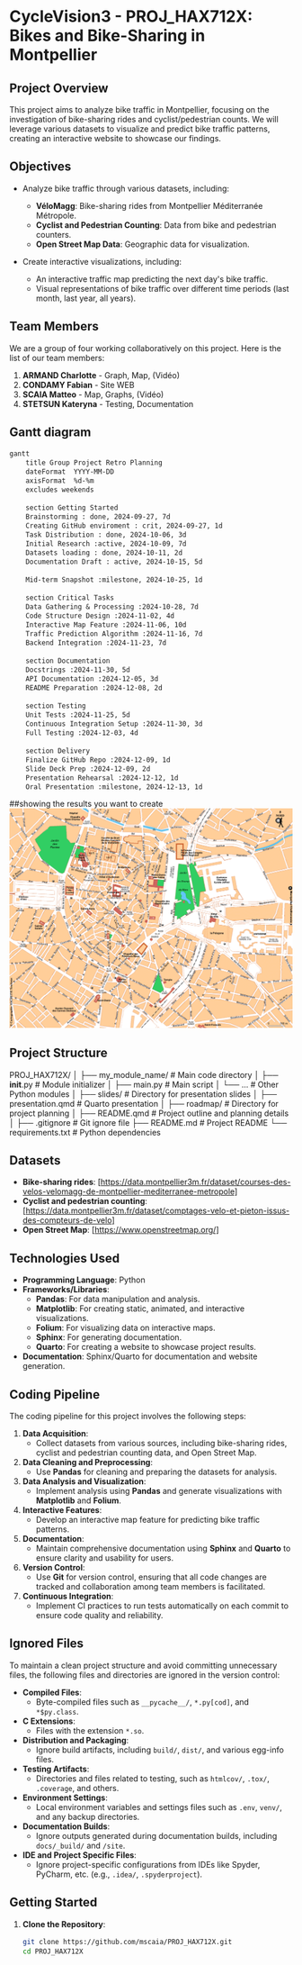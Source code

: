 # CycleVision3 - PROJ_HAX712X: Bikes and Bike-Sharing in Montpellier

## Project Overview
This project aims to analyze bike traffic in Montpellier, focusing on the investigation of bike-sharing rides and cyclist/pedestrian counts. We will leverage various datasets to visualize and predict bike traffic patterns, creating an interactive website to showcase our findings.

## Objectives
- Analyze bike traffic through various datasets, including:
  - **VéloMagg**: Bike-sharing rides from Montpellier Méditerranée Métropole.
  - **Cyclist and Pedestrian Counting**: Data from bike and pedestrian counters.
  - **Open Street Map Data**: Geographic data for visualization.

- Create interactive visualizations, including:
  - An interactive traffic map predicting the next day's bike traffic.
  - Visual representations of bike traffic over different time periods (last month, last year, all years).

## Team Members

We are a group of four working collaboratively on this project. Here is the list of our team members:

1. **ARMAND Charlotte** - Graph, Map, (Vidéo)
2. **CONDAMY Fabian** - Site WEB
3. **SCAIA Matteo** - Map, Graphs, (Vidéo)
4. **STETSUN Kateryna** - Testing, Documentation

## Gantt diagram
```mermaid
gantt
    title Group Project Retro Planning
    dateFormat  YYYY-MM-DD
    axisFormat  %d-%m
    excludes weekends

    section Getting Started
    Brainstorming : done, 2024-09-27, 7d
    Creating GitHub enviroment : crit, 2024-09-27, 1d
    Task Distribution : done, 2024-10-06, 3d
    Initial Research :active, 2024-10-09, 7d
    Datasets loading : done, 2024-10-11, 2d
    Documentation Draft : active, 2024-10-15, 5d

    Mid-term Snapshot :milestone, 2024-10-25, 1d

    section Critical Tasks
    Data Gathering & Processing :2024-10-28, 7d
    Code Structure Design :2024-11-02, 4d
    Interactive Map Feature :2024-11-06, 10d
    Traffic Prediction Algorithm :2024-11-16, 7d
    Backend Integration :2024-11-23, 7d

    section Documentation
    Docstrings :2024-11-30, 5d
    API Documentation :2024-12-05, 3d
    README Preparation :2024-12-08, 2d

    section Testing
    Unit Tests :2024-11-25, 5d
    Continuous Integration Setup :2024-11-30, 3d
    Full Testing :2024-12-03, 4d

    section Delivery
    Finalize GitHub Repo :2024-12-09, 1d
    Slide Deck Prep :2024-12-09, 2d
    Presentation Rehearsal :2024-12-12, 1d
    Oral Presentation :milestone, 2024-12-13, 1d
```

##showing the results you want to create 
![simple picture](images/montpellierpop_1367059_d66066f7c2.gif)

## Project Structure
PROJ_HAX712X/
│
├── my_module_name/             # Main code directory
│   ├── __init__.py             # Module initializer
│   ├── main.py                  # Main script
│   └── ...                      # Other Python modules
│
├── slides/                      # Directory for presentation slides
│   ├── presentation.qmd         # Quarto presentation
│
├── roadmap/                     # Directory for project planning
│   ├── README.qmd               # Project outline and planning details
│
├── .gitignore                   # Git ignore file
├── README.md                    # Project README
└── requirements.txt             # Python dependencies

## Datasets
- **Bike-sharing rides**: [https://data.montpellier3m.fr/dataset/courses-des-velos-velomagg-de-montpellier-mediterranee-metropole]
- **Cyclist and pedestrian counting**: [https://data.montpellier3m.fr/dataset/comptages-velo-et-pieton-issus-des-compteurs-de-velo]
- **Open Street Map**: [https://www.openstreetmap.org/]

## Technologies Used
- **Programming Language**: Python
- **Frameworks/Libraries**:
  - **Pandas**: For data manipulation and analysis.
  - **Matplotlib**: For creating static, animated, and interactive visualizations.
  - **Folium**: For visualizing data on interactive maps.
  - **Sphinx**: For generating documentation.
  - **Quarto**: For creating a website to showcase project results.
- **Documentation**: Sphinx/Quarto for documentation and website generation.

## Coding Pipeline
The coding pipeline for this project involves the following steps:
1. **Data Acquisition**: 
   - Collect datasets from various sources, including bike-sharing rides, cyclist and pedestrian counting data, and Open Street Map.
2. **Data Cleaning and Preprocessing**: 
   - Use **Pandas** for cleaning and preparing the datasets for analysis.
3. **Data Analysis and Visualization**: 
   - Implement analysis using **Pandas** and generate visualizations with **Matplotlib** and **Folium**.
4. **Interactive Features**:
   - Develop an interactive map feature for predicting bike traffic patterns.
5. **Documentation**:
   - Maintain comprehensive documentation using **Sphinx** and **Quarto** to ensure clarity and usability for users.
6. **Version Control**: 
   - Use **Git** for version control, ensuring that all code changes are tracked and collaboration among team members is facilitated.
7. **Continuous Integration**:
   - Implement CI practices to run tests automatically on each commit to ensure code quality and reliability.

## Ignored Files
To maintain a clean project structure and avoid committing unnecessary files, the following files and directories are ignored in the version control:
- **Compiled Files**:
  - Byte-compiled files such as `__pycache__/`, `*.py[cod]`, and `*$py.class`.
- **C Extensions**:
  - Files with the extension `*.so`.
- **Distribution and Packaging**:
  - Ignore build artifacts, including `build/`, `dist/`, and various egg-info files.
- **Testing Artifacts**:
  - Directories and files related to testing, such as `htmlcov/`, `.tox/`, `.coverage`, and others.
- **Environment Settings**:
  - Local environment variables and settings files such as `.env`, `venv/`, and any backup directories.
- **Documentation Builds**:
  - Ignore outputs generated during documentation builds, including `docs/_build/` and `/site`.
- **IDE and Project Specific Files**:
  - Ignore project-specific configurations from IDEs like Spyder, PyCharm, etc. (e.g., `.idea/`, `.spyderproject`).

## Getting Started
1. **Clone the Repository**:
   ```bash
   git clone https://github.com/mscaia/PROJ_HAX712X.git
   cd PROJ_HAX712X
